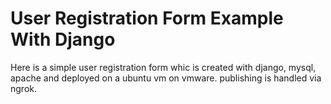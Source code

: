 # User Registration Form Example With Django
Here is a simple user registration form whic is created with django, mysql, apache and deployed on a ubuntu vm on vmware.
publishing is handled via ngrok.

